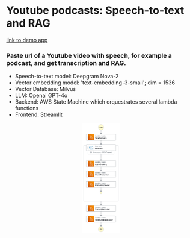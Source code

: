 # Youtube podcasts: Speech-to-text and RAG
[link to demo app](https://podcasts-agent.streamlit.app)
### Paste url of a Youtube video with speech, for example a podcast, and get transcription and RAG.
* Speech-to-text model: Deepgram Nova-2
* Vector embedding model: 'text-embedding-3-small'; dim = 1536
* Vector Database: Milvus
* LLM: Openai GPT-4o
* Backend: AWS State Machine which orquestrates several lambda functions
* Frontend: Streamlit

<!-- ![Step functions graph](https://github.com/aguille-vert/podcasts/blob/main/step_functions_graph.png) -->

<p align="center">
    <a href="https://github.com/aguille-vert/podcasts/blob/main/step_functions_graph.png" target="_blank">
        <img src="https://github.com/aguille-vert/podcasts/blob/main/step_functions_graph.png" alt="Step functions graph" width="100"/>
    </a>
</p>
